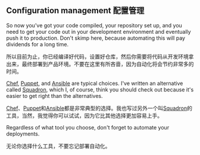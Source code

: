 ## Configuration management 配置管理

So now you've got your code compiled, your repository set up, and you need to
get your code out in your development environment and eventually push it to
production. Don't skimp here, because automating this will pay dividends for a
long time.

所以目前为止，你已经编译好代码，设置好仓库，然后你需要将代码从开发环境拿出来，最终部署到产品环境。不要在这里有所吝啬，因为自动化将会节约非常多的时间。

[Chef][chef], [Puppet][puppet], and [Ansible][ansible] are typical choices.
I've written an alternative called [Squadron][squadron], which I, of course,
think you should check out because it's easier to get right than the
alternatives.

[Chef][chef]、[Puppet][puppet]和[Ansible][ansible]都是非常典型的选择。我也写过另外一个叫[Squadron][squadron]的工具，当然，我觉得你可以试试，因为它比其他选择更加容易上手。

Regardless of what tool you choose, don't forget to automate your deployments.

无论你选择什么工具，不要忘记部署自动化。

[chef]: http://www.getchef.com/chef/
[puppet]: http://puppetlabs.com/
[ansible]: http://www.ansible.com/home
[squadron]: http://www.gosquadron.com
